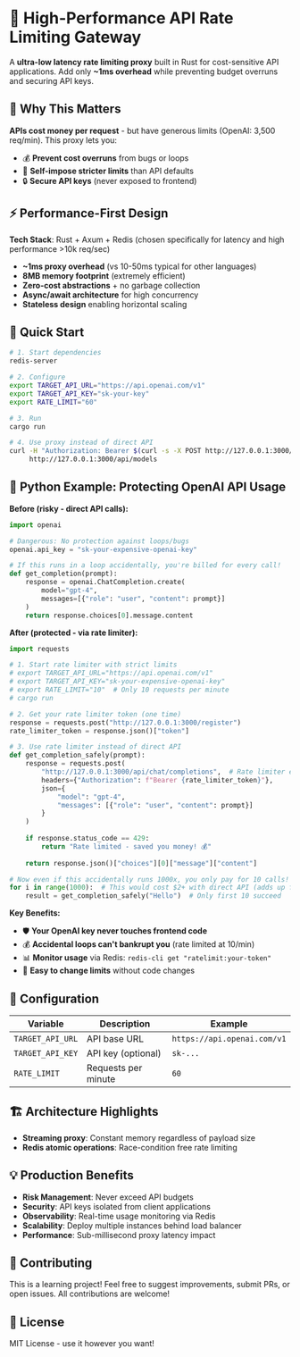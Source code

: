 # 🚦 High-Performance API Rate Limiting Gateway

A **ultra-low latency rate limiting proxy** built in Rust for cost-sensitive API applications. Add only **~1ms overhead** while preventing budget overruns and securing API keys.

## 🎯 Why This Matters

**APIs cost money per request** - but have generous limits (OpenAI: 3,500 req/min). This proxy lets you:
- 💰 **Prevent cost overruns** from bugs or loops  
- 🎯 **Self-impose stricter limits** than API defaults
- 🔒 **Secure API keys** (never exposed to frontend)

## ⚡ Performance-First Design

**Tech Stack**: Rust + Axum + Redis (chosen specifically for latency and high performance >10k req/sec)

- **~1ms proxy overhead** (vs 10-50ms typical for other languages)
- **8MB memory footprint** (extremely efficient)
- **Zero-cost abstractions** + no garbage collection
- **Async/await architecture** for high concurrency
- **Stateless design** enabling horizontal scaling


## 🚀 Quick Start

```bash
# 1. Start dependencies
redis-server

# 2. Configure
export TARGET_API_URL="https://api.openai.com/v1"
export TARGET_API_KEY="sk-your-key"
export RATE_LIMIT="60"

# 3. Run
cargo run

# 4. Use proxy instead of direct API
curl -H "Authorization: Bearer $(curl -s -X POST http://127.0.0.1:3000/register | jq -r .token)" \
     http://127.0.0.1:3000/api/models
```

## 🐍 Python Example: Protecting OpenAI API Usage

**Before (risky - direct API calls):**
```python
import openai

# Dangerous: No protection against loops/bugs
openai.api_key = "sk-your-expensive-openai-key"

# If this runs in a loop accidentally, you're billed for every call!
def get_completion(prompt):
    response = openai.ChatCompletion.create(
        model="gpt-4",
        messages=[{"role": "user", "content": prompt}]
    )
    return response.choices[0].message.content
```

**After (protected - via rate limiter):**
```python
import requests

# 1. Start rate limiter with strict limits
# export TARGET_API_URL="https://api.openai.com/v1"
# export TARGET_API_KEY="sk-your-expensive-openai-key" 
# export RATE_LIMIT="10"  # Only 10 requests per minute
# cargo run

# 2. Get your rate limiter token (one time)
response = requests.post("http://127.0.0.1:3000/register")
rate_limiter_token = response.json()["token"]

# 3. Use rate limiter instead of direct API
def get_completion_safely(prompt):
    response = requests.post(
        "http://127.0.0.1:3000/api/chat/completions",  # Rate limiter endpoint
        headers={"Authorization": f"Bearer {rate_limiter_token}"},
        json={
            "model": "gpt-4", 
            "messages": [{"role": "user", "content": prompt}]
        }
    )
    
    if response.status_code == 429:
        return "Rate limited - saved you money! 💰"
    
    return response.json()["choices"][0]["message"]["content"]

# Now even if this accidentally runs 1000x, you only pay for 10 calls!
for i in range(1000):  # This would cost $2+ with direct API (adds up fast!)
    result = get_completion_safely("Hello")  # Only first 10 succeed
```
**Key Benefits:**
- 🛡️ **Your OpenAI key never touches frontend code**
- 💰 **Accidental loops can't bankrupt you** (rate limited at 10/min)
- 📊 **Monitor usage** via Redis: `redis-cli get "ratelimit:your-token"`
- 🔄 **Easy to change limits** without code changes

## 🔧 Configuration

| Variable | Description | Example |
|----------|-------------|---------|
| `TARGET_API_URL` | API base URL | `https://api.openai.com/v1` |
| `TARGET_API_KEY` | API key (optional) | `sk-...` |
| `RATE_LIMIT` | Requests per minute | `60` |

## 🏗️ Architecture Highlights

- **Streaming proxy**: Constant memory regardless of payload size
- **Redis atomic operations**: Race-condition free rate limiting  

## 💡 Production Benefits

- **Risk Management**: Never exceed API budgets
- **Security**: API keys isolated from client applications  
- **Observability**: Real-time usage monitoring via Redis
- **Scalability**: Deploy multiple instances behind load balancer
- **Performance**: Sub-millisecond proxy latency impact


## 🤝 Contributing

This is a learning project! Feel free to suggest improvements, submit PRs, or open issues. All contributions are welcome!

## 📄 License

MIT License - use it however you want!
